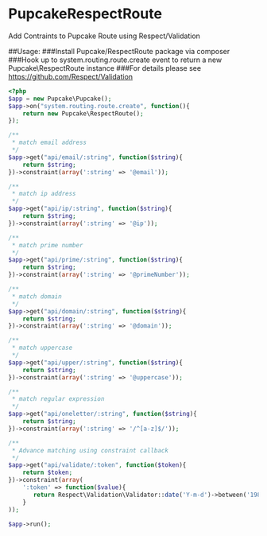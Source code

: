 PupcakeRespectRoute
===================

Add Contraints to Pupcake Route using Respect/Validation

##Usage:
###Install Pupcake/RespectRoute package via composer
###Hook up to system.routing.route.create event to return a new Pupcake\RespectRoute instance
###For details please see https://github.com/Respect/Validation
```php
<?php
$app = new Pupcake\Pupcake();
$app->on("system.routing.route.create", function(){
    return new Pupcake\RespectRoute();
});

/**
 * match email address
 */
$app->get("api/email/:string", function($string){
    return $string;
})->constraint(array(':string' => '@email'));

/**
 * match ip address
 */
$app->get("api/ip/:string", function($string){
    return $string;
})->constraint(array(':string' => '@ip'));

/**
 * match prime number
 */
$app->get("api/prime/:string", function($string){
    return $string;
})->constraint(array(':string' => '@primeNumber'));

/**
 * match domain
 */
$app->get("api/domain/:string", function($string){
    return $string;
})->constraint(array(':string' => '@domain'));

/**
 * match uppercase
 */
$app->get("api/upper/:string", function($string){
    return $string;
})->constraint(array(':string' => '@uppercase'));

/**
 * match regular expression
 */
$app->get("api/oneletter/:string", function($string){
    return $string;
})->constraint(array(':string' => '/^[a-z]$/'));

/**
 * Advance matching using constraint callback
 */
$app->get("api/validate/:token", function($token){
    return $token;
})->constraint(array(
    ':token' => function($value){
       return Respect\Validation\Validator::date('Y-m-d')->between('1980-02-02', 'now')->validate($value);
    }
));

$app->run();
```
